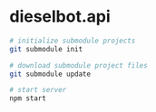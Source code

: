# dieselbot.api

```sh
# initialize submodule projects
git submodule init

# download submodule project files
git submodule update

# start server
npm start
```